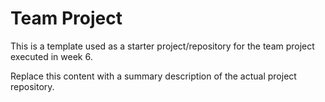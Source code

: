 # Team Project

This is a template used as a starter project/repository for the team project executed in week 6.

Replace this content with a summary description of the actual project repository.